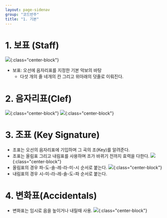 ```yaml
---
layout: page-sidenav
group: "코드반주"
title: "1. 기본"
---
```


# 1. 보표 (Staff)

![]({{site.baseurl}}/images/piano/code/1.1.png){:class="center-block"}

- 보표: 오선에 음자리표를 지정한 기본 악보의 바탕
  - 다섯 개의 줄 네개의 칸 그리고 위아래의 덧줄로 이뤄진다.

# 2. 음자리표(Clef)
![]({{site.baseurl}}/images/piano/code/1.2.png){:class="center-block"}
![]({{site.baseurl}}/images/piano/code/1.3.png){:class="center-block"}

# 3. 조표 (Key Signature)

- 조표는 오선의 음자리표에 기입하며 그 곡의 조(Key)를 알려준다.
- 조표는 올림표 그리고 내림표를 사용하며 조가 바뀌기 전까지 효력을 다한다.
![]({{site.baseurl}}/images/piano/code/1.4.png){:class="center-block"}
- 올림표의 경우 파-도-솔-레-라-미-시 순서로 붙는다.
![]({{site.baseurl}}/images/piano/code/1.5.png){:class="center-block"}
- 내림표의 경우 시-미-라-레-솔-도-파 순서로 붙는다.

# 4. 변화표(Accidentals)
- 변화표는 임시로 음을 높이거나 내릴때 사용.
![]({{site.baseurl}}/images/piano/code/1.6.png){:class="center-block"}

